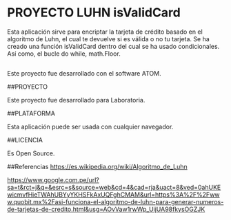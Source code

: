 #  PROYECTO LUHN isValidCard

Esta aplicación sirve para encriptar la tarjeta de crédito basado en el algoritmo de Luhn, el cual te devuelve si es válida o no tu tarjeta. Se ha creado una función isValidCard dentro del cual se ha usado condicionales. Así como, el bucle do while, math.Floor.

##

Este proyecto fue desarrollado con el software ATOM.

##PROYECTO

Este proyecto fue desarrollado para Laboratoria.

##PLATAFORMA

Esta aplicación puede ser usada con cualquier navegador.

##LICENCIA

Es Open Source.


##Referencias
https://es.wikipedia.org/wiki/Algoritmo_de_Luhn

https://www.google.com.pe/url?sa=t&rct=j&q=&esrc=s&source=web&cd=4&cad=rja&uact=8&ved=0ahUKEwicmvfHieTWAhUBYyYKHSFkAxUQFghCMAM&url=https%3A%2F%2Fwww.quobit.mx%2Fasi-funciona-el-algoritmo-de-luhn-para-generar-numeros-de-tarjetas-de-credito.html&usg=AOvVaw1rwWp_UijUA98fkysOGZJK

